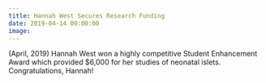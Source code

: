 ```yaml
---
title: Hannah West Secures Research Funding
date: 2019-04-14 00:00:00
image:
---
```


(April, 2019) Hannah West won a highly competitive Student Enhancement Award which provided $6,000 for her studies of neonatal islets. Congratulations, Hannah\!